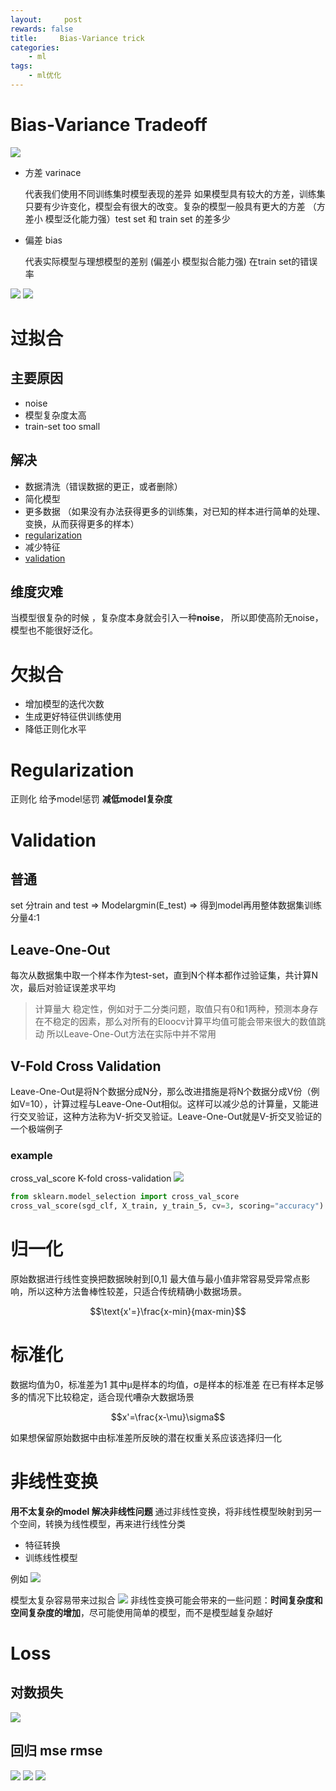 ```yaml
---
layout:     post
rewards: false
title:     Bias-Variance trick
categories:
    - ml
tags:
    - ml优化
---
```

# Bias-Variance Tradeoff
![](https://tva1.sinaimg.cn/large/006tNbRwly1fvlsl4yrwej31kw0aojt0.jpg)
- 方差  varinace

    代表我们使用不同训练集时模型表现的差异
    如果模型具有较大的方差，训练集只要有少许变化，模型会有很大的改变。复杂的模型一般具有更大的方差
    （方差小 模型泛化能力强）test set 和 train set 的差多少
- 偏差 bias

    代表实际模型与理想模型的差别 (偏差小 模型拟合能力强) 在train set的错误率

<span class='gp-2'>
    <img src='https://tva1.sinaimg.cn/large/006tNbRwgy1fvlsmh6znpj30x80pcdgh.jpg' />
    <img src='https://tva2.sinaimg.cn/large/006tNbRwgy1fvlsmabzqtj30su0kw74v.jpg' />
</span>

# 过拟合

## 主要原因
- noise
- 模型复杂度太高
- train-set too small

## 解决
- 数据清洗（错误数据的更正，或者删除）
- 简化模型
- 更多数据 （如果没有办法获得更多的训练集，对已知的样本进行简单的处理、变换，从而获得更多的样本）
- [regularization](#regularization)
- 减少特征
- [validation](#validation)

## 维度灾难 
当模型很复杂的时候 ，复杂度本身就会引入一种**noise**，
所以即使高阶无noise，模型也不能很好泛化。

# 欠拟合
- 增加模型的迭代次数
- 生成更好特征供训练使用
- 降低正则化水平

# Regularization
正则化 给予model惩罚 **减低model复杂度**

# Validation
## 普通
set 分train and test => Modelargmin(E_test) => 得到model再用整体数据集训练 分量4:1

## Leave-One-Out

每次从数据集中取一个样本作为test-set，直到N个样本都作过验证集，共计算N次，最后对验证误差求平均

>计算量大 
稳定性，例如对于二分类问题，取值只有0和1两种，预测本身存在不稳定的因素，那么对所有的Eloocv计算平均值可能会带来很大的数值跳动
所以Leave-One-Out方法在实际中并不常用

## V-Fold Cross Validation

Leave-One-Out是将N个数据分成N分，那么改进措施是将N个数据分成V份（例如V=10），计算过程与Leave-One-Out相似。这样可以减少总的计算量，又能进行交叉验证，这种方法称为V-折交叉验证。Leave-One-Out就是V-折交叉验证的一个极端例子

### example
cross_val_score K-fold cross-validation
![](https://tva1.sinaimg.cn/large/006tNbRwgy1fvlwae5a39j31kw0twdkj.jpg)

```python
from sklearn.model_selection import cross_val_score
cross_val_score(sgd_clf, X_train, y_train_5, cv=3, scoring="accuracy")
```

# 归一化
原始数据进行线性变换把数据映射到[0,1]
最大值与最小值非常容易受异常点影响，所以这种方法鲁棒性较差，只适合传统精确小数据场景。

$$\text{x'=}\frac{x-min}{max-min}$$

# 标准化
数据均值为0，标准差为1 其中μ是样本的均值，σ是样本的标准差 在已有样本足够多的情况下比较稳定，适合现代嘈杂大数据场景

$$x'=\frac{x-\mu}\sigma$$

如果想保留原始数据中由标准差所反映的潜在权重关系应该选择归一化

# 非线性变换
**用不太复杂的model 解决非线性问题**
通过非线性变换，将非线性模型映射到另一个空间，转换为线性模型，再来进行线性分类
- 特征转换
- 训练线性模型

例如
![](https://tva3.sinaimg.cn/large/006tNbRwgy1fvep9slkq7j31bi0esdi0.jpg)

模型太复杂容易带来过拟合
![](https://tva4.sinaimg.cn/large/006tNbRwgy1fvep83x6wpj30ik0cymxk.jpg)
非线性变换可能会带来的一些问题：**时间复杂度和空间复杂度的增加**，尽可能使用简单的模型，而不是模型越复杂越好

# Loss
## 对数损失
![](https://tva3.sinaimg.cn/large/006tNbRwgy1fw6yz3xo0sj313m11otbn.jpg)
## 回归 mse rmse
![](https://tva3.sinaimg.cn/large/006tNbRwgy1fw6yztvrdgj312u0pggmq.jpg)
![](https://tva1.sinaimg.cn/large/006tNbRwgy1fw6z057ku4j314m0tgmzk.jpg)
![](https://tva3.sinaimg.cn/large/006tNbRwgy1fw6z0oqh57j311s0kmq4r.jpg)

